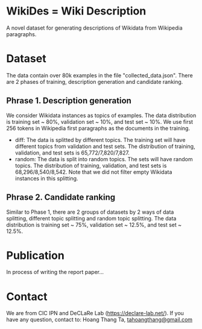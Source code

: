 # WikiDes = Wiki Description
A novel dataset for generating descriptions of Wikidata from Wikipedia paragraphs.

# Dataset 

The data contain over 80k examples in the file "collected_data.json".  There are 2 phases of training, description generation and candidate ranking. 

## Phrase 1. Description generation 
We consider Wikidata instances as topics of examples. The data distribution is training set ~ 80%, validation set ~ 10%, and test set ~ 10%. We use first 256 tokens in Wikipedia first paragraphs as the documents in the training.
* diff: The data is splitted by different topics. The training set will have different topics from validation and test sets. The distribution of training, validation, and test sets is 65,772/7,820/7,827.
* random: The data is split into random topics. The sets will have random topics. The distribution of training, validation, and test sets is 68,296/8,540/8,542.  Note that we did not filter empty Wikidata instances in this splitting.

## Phrase 2. Candidate ranking
Similar to Phase 1, there are 2 groups of datasets by 2 ways of data splitting, different topic splitting and random topic splitting. The data distribution is training set ~ 75%, validation set ~ 12.5%, and test set ~ 12.5%.


# Publication
In process of writing the report paper...

# Contact
We are from CIC IPN and DeCLaRe Lab (https://declare-lab.net/). If you have any question, contact to: Hoang Thang Ta, tahoangthang@gmail.com
